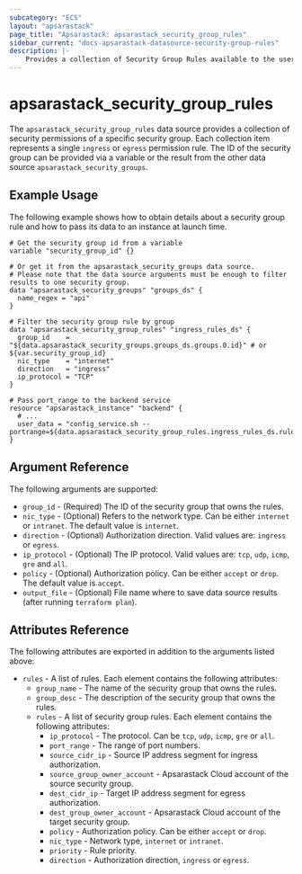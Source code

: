 ```yaml
---
subcategory: "ECS"
layout: "apsarastack"
page_title: "Apsarastack: apsarastack_security_group_rules"
sidebar_current: "docs-apsarastack-datasource-security-group-rules"
description: |-
    Provides a collection of Security Group Rules available to the user.
---
```


# apsarastack\_security\_group\_rules

The `apsarastack_security_group_rules` data source provides a collection of security permissions of a specific security group.
Each collection item represents a single `ingress` or `egress` permission rule.
The ID of the security group can be provided via a variable or the result from the other data source `apsarastack_security_groups`.

## Example Usage

The following example shows how to obtain details about a security group rule and how to pass its data to an instance at launch time.

```
# Get the security group id from a variable
variable "security_group_id" {}

# Or get it from the apsarastack_security_groups data source.
# Please note that the data source arguments must be enough to filter results to one security group.
data "apsarastack_security_groups" "groups_ds" {
  name_regex = "api"
}

# Filter the security group rule by group
data "apsarastack_security_group_rules" "ingress_rules_ds" {
  group_id    = "${data.apsarastack_security_groups.groups_ds.groups.0.id}" # or ${var.security_group_id}
  nic_type    = "internet"
  direction   = "ingress"
  ip_protocol = "TCP"
}

# Pass port_range to the backend service
resource "apsarastack_instance" "backend" {
  # ...
  user_data = "config_service.sh --portrange=${data.apsarastack_security_group_rules.ingress_rules_ds.rules.0.port_range}"
}
```

## Argument Reference

The following arguments are supported:

* `group_id` - (Required) The ID of the security group that owns the rules.
* `nic_type` - (Optional) Refers to the network type. Can be either `internet` or `intranet`. The default value is `internet`.
* `direction` - (Optional) Authorization direction. Valid values are: `ingress` or `egress`.
* `ip_protocol` - (Optional) The IP protocol. Valid values are: `tcp`, `udp`, `icmp`, `gre` and `all`.
* `policy` - (Optional) Authorization policy. Can be either `accept` or `drop`. The default value is `accept`.
* `output_file` - (Optional) File name where to save data source results (after running `terraform plan`).

## Attributes Reference

The following attributes are exported in addition to the arguments listed above:

* `rules` - A list of rules. Each element contains the following attributes:
  * `group_name` - The name of the security group that owns the rules.
  * `group_desc` - The description of the security group that owns the rules.
  * `rules` - A list of security group rules. Each element contains the following attributes:
    * `ip_protocol` - The protocol. Can be `tcp`, `udp`, `icmp`, `gre` or `all`.
    * `port_range` - The range of port numbers.
    * `source_cidr_ip` - Source IP address segment for ingress authorization.
    * `source_group_owner_account` - Apsarastack Cloud account of the source security group.
    * `dest_cidr_ip` - Target IP address segment for egress authorization.
    * `dest_group_owner_account` - Apsarastack Cloud account of the target security group.
    * `policy` - Authorization policy. Can be either `accept` or `drop`.
    * `nic_type` - Network type, `internet` or `intranet`.
    * `priority` - Rule priority.
    * `direction` - Authorization direction, `ingress` or `egress`.
    
